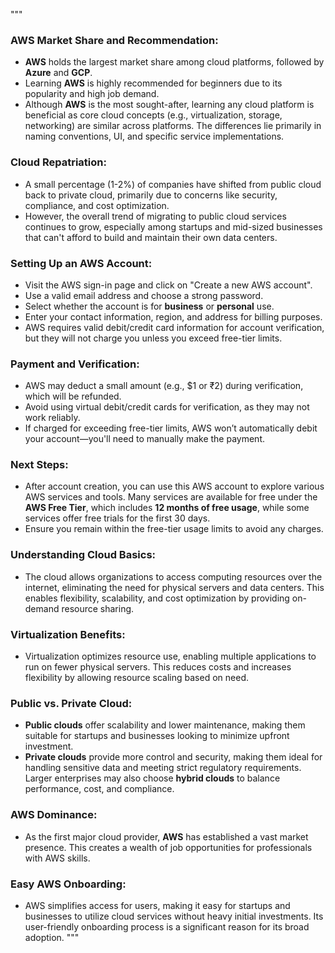 """
### AWS Market Share and Recommendation:
- **AWS** holds the largest market share among cloud platforms, followed by **Azure** and **GCP**.
- Learning **AWS** is highly recommended for beginners due to its popularity and high job demand.
- Although **AWS** is the most sought-after, learning any cloud platform is beneficial as core cloud concepts (e.g., virtualization, storage, networking) are similar across platforms. The differences lie primarily in naming conventions, UI, and specific service implementations.

### Cloud Repatriation:
- A small percentage (1-2%) of companies have shifted from public cloud back to private cloud, primarily due to concerns like security, compliance, and cost optimization.
- However, the overall trend of migrating to public cloud services continues to grow, especially among startups and mid-sized businesses that can't afford to build and maintain their own data centers.

### Setting Up an AWS Account:
- Visit the AWS sign-in page and click on "Create a new AWS account".
- Use a valid email address and choose a strong password.
- Select whether the account is for **business** or **personal** use.
- Enter your contact information, region, and address for billing purposes.
- AWS requires valid debit/credit card information for account verification, but they will not charge you unless you exceed free-tier limits.

### Payment and Verification:
- AWS may deduct a small amount (e.g., $1 or ₹2) during verification, which will be refunded.
- Avoid using virtual debit/credit cards for verification, as they may not work reliably.
- If charged for exceeding free-tier limits, AWS won’t automatically debit your account—you'll need to manually make the payment.

### Next Steps:
- After account creation, you can use this AWS account to explore various AWS services and tools. Many services are available for free under the **AWS Free Tier**, which includes **12 months of free usage**, while some services offer free trials for the first 30 days.
- Ensure you remain within the free-tier usage limits to avoid any charges.

### Understanding Cloud Basics:
- The cloud allows organizations to access computing resources over the internet, eliminating the need for physical servers and data centers. This enables flexibility, scalability, and cost optimization by providing on-demand resource sharing.

### Virtualization Benefits:
- Virtualization optimizes resource use, enabling multiple applications to run on fewer physical servers. This reduces costs and increases flexibility by allowing resource scaling based on need.

### Public vs. Private Cloud:
- **Public clouds** offer scalability and lower maintenance, making them suitable for startups and businesses looking to minimize upfront investment.
- **Private clouds** provide more control and security, making them ideal for handling sensitive data and meeting strict regulatory requirements. Larger enterprises may also choose **hybrid clouds** to balance performance, cost, and compliance.

### AWS Dominance:
- As the first major cloud provider, **AWS** has established a vast market presence. This creates a wealth of job opportunities for professionals with AWS skills.

### Easy AWS Onboarding:
- AWS simplifies access for users, making it easy for startups and businesses to utilize cloud services without heavy initial investments. Its user-friendly onboarding process is a significant reason for its broad adoption.
"""
